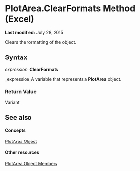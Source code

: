 
# PlotArea.ClearFormats Method (Excel)

 **Last modified:** July 28, 2015

Clears the formatting of the object.

## Syntax

 _expression_. **ClearFormats**

 _expression_A variable that represents a  **PlotArea** object.


### Return Value

Variant


## See also


#### Concepts


 [PlotArea Object](85c42124-268c-8b0e-ba5d-c2f6fbf53e79.md)
#### Other resources


 [PlotArea Object Members](5f851027-e1ed-95ec-fa62-1f5f85962df4.md)

